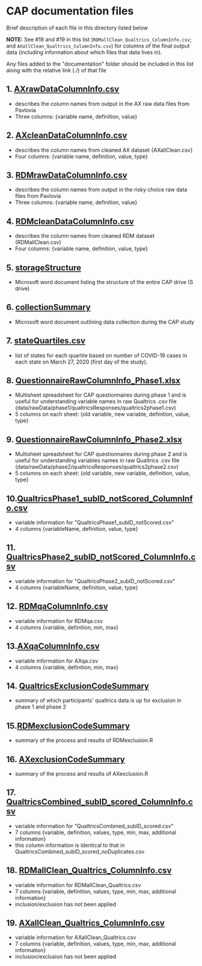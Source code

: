 # CAP documentation files
Brief description of each file in this directory listed below

**NOTE:** See #18 and #19 in this list (`RDMallClean_Qualtrics_ColumnInfo.csv`; and `AXallClean_Qualtrics_ColumnInfo.csv`) for columns of the final output data (including information about which files that data lives in).

Any files added to the "documentation" folder should be included in this list along with the relative link (./) of that file

## 1.  [AXrawDataColumnInfo.csv](./AXrawDataColumnInfo.csv)

-   describes the column names from output in the AX raw data files from Pavlovia
-   Three columns: {variable name, definition, value}

## 2.  [AXcleanDataColumnInfo.csv](./AXcleanDataColumnInfo.csv)

-   describes the column names from cleaned AX dataset {AXallClean.csv}
-   Four columns: {variable name, definition, value, type}

## 3.  [RDMrawDataColumnInfo.csv](./RDMrawDataColumnInfo.csv)

-   describes the column names from output in the risky choice raw data files from Pavlovia
-   Three columns: {variable name, definition, value}

## 4.  [RDMcleanDataColumnInfo.csv](./RDMcleanDataColumnInfo.csv)

-   describes the column names from cleaned RDM dataset (RDMallClean.csv)
-   Four columns: {variable name, definition, value, type}

## 5.  [storageStructure](./storageStructure.docx)

-   Microsoft word document listing the structure of the entire CAP drive (S drive)

## 6. [collectionSummary](./collectionSummary.docx)

-   Microsoft word document outlining data collection during the CAP study

## 7. [stateQuartiles.csv](./stateQuartiles.csv)

-   list of states for each quartile based on number of COVID-19 cases in each state on March 27, 2020 (first day of the study).

## 8. [QuestionnaireRawColumnInfo_Phase1.xlsx](./QuestionnaireRawColumnInfo_Phase1.xlsx)

-   Multisheet spreadsheet for CAP questionnaires during phase 1 and is useful for understanding variable names in raw Qualtrics .csv file (data/rawData/phase1/qualtricsResponses/qualtrics2phase1.csv)
-   5 columns on each sheet: {old variable, new variable, definition, value, type}

## 9. [QuestionnaireRawColumnInfo_Phase2.xlsx](./QuestionnaireRawColumnInfo_Phase2.xlsx)

-   Multisheet spreadsheet for CAP questionnaires during phase 2 and is useful for understanding variables names in raw Qualtrics .csv file (data/rawData/phase2/qualtricsResponses/qualtrics2phase2.csv)
-   5 columns on each sheet: {old variable, new variable, definition, value, type}

## 10.[QualtricsPhase1_subID_notScored_ColumnInfo.csv](./QualtricsPhase1_subID_notScored_ColumnInfo.csv)

-   variable information for "QualtricsPhase1_subID_notScored.csv"
-   4 columns {variableName, definition, value, type}

## 11. [QualtricsPhase2_subID_notScored_ColumnInfo.csv](./QualtricsPhase2_subID_notScored_ColumnInfo.csv)

-   variable information for "QualtricsPhase2_subID_notScored.csv"
-   4 columns {variableName, definition, value, type}

## 12. [RDMqaColumnInfo.csv](./RDMqaColumnInfo.csv)

-   variable information for RDMqa.csv
-   4 columns {variable, definition, min, max}

## 13.[AXqaColumnInfo.csv](./AXqaColumnInfo.xlsx)

-   variable information for AXqa.csv
-   4 columns {variable, definition, min, max}

## 14. [QualtricsExclusionCodeSummary](./QualtricsExclusionCodeSummary.md)

-   summary of which participants' qualtrics data is up for exclusion in phase 1 and phase 2 

## 15.[RDMexclusionCodeSummary](./RDMexclusionCodeSummary.md)

-   summary of the process and results of RDMexclusion.R

## 16. [AXexclusionCodeSummary](./AXexclusionCodeSummary.md)

-   summary of the process and results of AXexclusion.R

## 17. [QualtricsCombined_subID_scored_ColumnInfo.csv](./QualtricsCombined_subID_scored_ColumnInfo.csv)

-   variable information for "QualtricsCombined_subID_scored.csv"
-   7 columns {variable, definition, values, type, min, max, additional information}
-   this column information is identical to that in QualtricsCombined_subID_scored_noDuplicates.csv

## 18. [RDMallClean_Qualtrics_ColumnInfo.csv](./RDMallClean_Qualtrics_ColumnInfo.csv)
-   variable information for RDMallClean_Qualtrics.csv
-   7 columns {variable, definition, values, type, min, max, additional information}
-   inclusion/exclusion has not been applied

## 19. [AXallClean_Qualtrics_ColumnInfo.csv](./AXallClean_Qualtrics_ColumnInfo.csv)
-   variable information for AXallClean_Qualtrics.csv
-   7 columns {variable, definition, values, type, min, max, additional information}
-   inclusion/exclusion has not been applied
